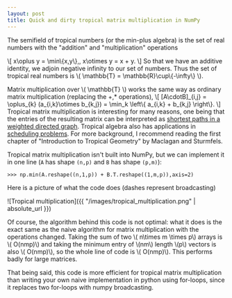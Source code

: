 ```yaml
---
layout: post
title: Quick and dirty tropical matrix multiplication in NumPy
---
```


The semifield of tropical numbers (or the min-plus algebra) is the set of real numbers 
with the "addition" and "multiplication" operations

\\[
x\oplus y = \min\\{x,y\\},\, x\otimes y = x + y.
\\]
So that we have an additive identity, we adjoin negative infinity to our set of numbers. Thus the set of tropical real numbers is \\( \mathbb{T} = \mathbb{R}\cup\\{-\infty\\} \\).

Matrix multiplication over \\( \mathbb{T} \\) works the same way as ordinary matrix multiplication (replacing the +,\* operations), 
\\[
\[A\cdotB\]\_{i,j} = \oplus_{k} (a_{i,k}\otimes b_{k,j}) = \min_k \left\\{ a_{i,k} + b_{k,j} \right\\}.
\\]
Tropical matrix multiplication is interesting for many reasons, one being that the entries of the resulting matrix can be interpreted as [shortest paths in a weighted directed graph](https://en.wikipedia.org/wiki/Min-plus_matrix_multiplication). Tropical algebra also has applications in [scheduling problems](https://golem.ph.utexas.edu/category/2013/03/project_planning_parallel_proc.html).  For more background, I recommend reading the first chapter of "Introduction to Tropical Geometry" by Maclagan and Sturmfels.

Tropical matrix multiplication isn't built into NumPy, but we can implement it in one line (`A` has shape `(n,p)` and `B` has shape `(p,m)`):

```
>>> np.min(A.reshape((n,1,p)) + B.T.reshape((1,m,p)),axis=2)
```
  
Here is a picture of what the code does (dashes represent broadcasting)

![Tropical multiplication]({{ "/images/tropical_multiplication.png" | absolute_url }})

Of course, the algorithm behind this code is not optimal: what it does is the exact same as the naive algorithm for 
matrix multiplication with the operations changed. Taking the sum of two \\( n\times m \times p\\) 
arrays is \\( O(nmp)\\) and taking the minimum entry of \\(nm\\) length \\(p\\) vectors is also \\( O(nmp)\\), 
so the whole line of code is \\( O(nmp)\\). This performs badly for large matrices.

That being said, this code is more efficient for tropical matrix multiplication 
than writing your own naive implementation in python using for-loops, since it replaces two for-loops 
with numpy broadcasting.
